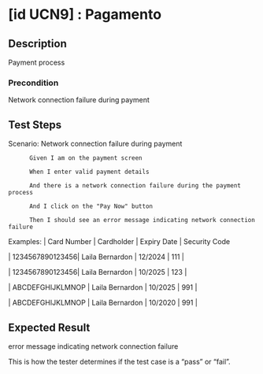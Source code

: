 # [id UCN9] : Pagamento

## Description

Payment process

### Precondition

Network connection failure during payment

## Test Steps

Scenario: Network connection failure during payment

          Given I am on the payment screen
          
          When I enter valid payment details
          
          And there is a network connection failure during the payment process
          
          And I click on the "Pay Now" button
          
          Then I should see an error message indicating network connection failure



    
  Examples:
  | Card Number |	Cardholder | Expiry Date	 | Security Code 
  
  | 1234567890123456|  Laila Bernardon       	| 12/2024	| 111	| 
  
  | 1234567890123456|  Laila Bernardon       	| 10/2025	| 123	| 
  
  | ABCDEFGHIJKLMNOP	|  Laila Bernardon      | 10/2025    	  | 991	|
  
  | ABCDEFGHIJKLMNOP	|  Laila Bernardon  | 10/2020 | 991	| 
    

## Expected Result

error message indicating network connection failure

This is how the tester determines if the test case is a “pass” or “fail”.


